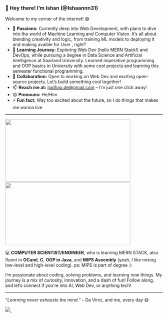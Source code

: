 ### 👋 Hey there! I’m Ishan (@Ishaannn31)


Welcome to my corner of the internet! 😄

- 👀 **Passions:** Currently deep into Web Development, with plans to dive into the world of Machine Learning and Computer Vision. It’s all about blending creativity and logic, from training ML models to deploying it and making avaible for User , right? 
- 🌱 **Learning Journey:** Exploring Web Dev (hello MERN Stack!) and DevOps, while pursuing a degree in Data Science and Artificial Intelligence at Saarland University. Learned imperative programming and OOP basics in University with some cool projects and learning this semester functional programming.
- 💬 **Collaboration:** Open to working on Web Dev and exciting open-source projects. Let’s build something cool together!
- 📫 **Reach me at:** ijadhao.de@gmail.com – I’m just one click away!
- 😄 **Pronouns:** He/Him
- ⚡ **Fun fact:** Way too excited about the future, so I do things that makes me wanna live

---
<p float="left">
    <img src="https://github-readme-stats.vercel.app/api?username=Ishaannn31&show_icons=true&theme=radical" width="400" height="200" />
    &nbsp; &nbsp; <!-- Space between the images -->
    <img src="https://github-readme-stats.vercel.app/api/top-langs/?username=Ishaannn31&layout=compact&theme=radical" width="400" height="200" />
</p>



💻 **COMPUTER SCIENTIST/ENGINEER**, who is learning MERN STACK, also fluent in **OCaml**, **C**, **OOP in Java**, and **MIPS Assembly** (yeah, I like mixing low-level and high-level coding). ps: MIPS is part of degree :)

I’m passionate about coding, solving problems, and learning new things. My journey is a mix of curiosity, innovation, and a dash of fun! Follow along, and let’s connect if you're into AI, Web Dev, or anything tech!

---

_“Learning never exhausts the mind.”_ – Da Vinci, and me, every day 😄

<p float="left">
    <a href="https://www.linkedin.com/in/ishan-jadhao">
        <img src="https://img.shields.io/badge/-Ishan%20Jadhao-blue?style=flat&logo=LinkedIn&logoColor=white" />
    </a>
    &nbsp; &nbsp; <!-- Space between the images -->
  
</p>
